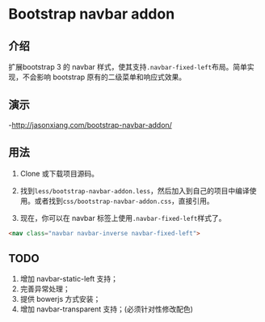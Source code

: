 Bootstrap navbar addon
=====

介绍
-----
扩展bootstrap 3 的 navbar 样式，使其支持`.navbar-fixed-left`布局。简单实现，不会影响 bootstrap 原有的二级菜单和响应式效果。

演示
-----
-http://jasonxiang.com/bootstrap-navbar-addon/

用法
-----

  1. Clone 或下载项目源码。

  2. 找到`less/bootstrap-navbar-addon.less`，然后加入到自己的项目中编译使用。或者找到`css/bootstrap-navbar-addon.css`，直接引用。

  3. 现在，你可以在 navbar 标签上使用`.navbar-fixed-left`样式了。
  ```html
  <nav class="navbar navbar-inverse navbar-fixed-left">
  ```

TODO
-----
1. 增加 navbar-static-left 支持；
2. 完善异常处理；
3. 提供 bowerjs 方式安装；
4. 增加 navbar-transparent 支持；(必须针对性修改配色)

